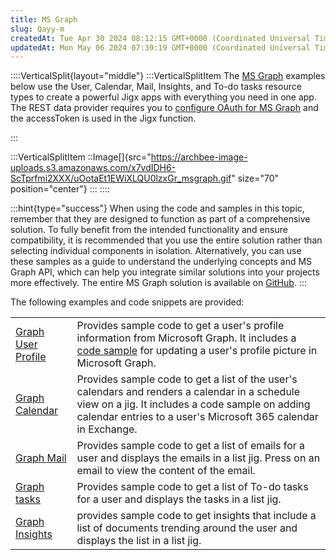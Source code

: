 ```yaml
---
title: MS Graph
slug: Qayy-m
createdAt: Tue Apr 30 2024 08:12:15 GMT+0000 (Coordinated Universal Time)
updatedAt: Mon May 06 2024 07:39:19 GMT+0000 (Coordinated Universal Time)
---
```


::::VerticalSplit{layout="middle"}
:::VerticalSplitItem
The [MS Graph](https://docs.jigx.com/microsoft-graph-oauth) examples below use the User, Calendar, Mail, Insights, and To-do tasks resource types to create a powerful Jigx apps with everything you need in one app. The REST data provider requires you to [configure OAuth for MS Graph](https://docs.jigx.com/configuring-oauth-for-ms-graph) and the accessToken is used in the Jigx function.

:::

:::VerticalSplitItem
::Image[]{src="https://archbee-image-uploads.s3.amazonaws.com/x7vdIDH6-ScTprfmi2XXX/uOotaEt1EWiXLQU0lzxGr_msgraph.gif" size="70" position="center"}
:::
::::

:::hint{type="success"}
When using the code and samples in this topic, remember that they are designed to function as part of a comprehensive solution. To fully benefit from the intended functionality and ensure compatibility, it is recommended that you use the entire solution rather than selecting individual components in isolation. Alternatively, you can use these samples as a guide to understand the underlying concepts and MS Graph API, which can help you integrate similar solutions into your projects more effectively. The entire MS Graph solution is available on [GitHub](https://github.com/jigx-com/jigx-samples/tree/main/quickstart/jigx-MS-Graph-demonstrator).
:::

The following examples and code snippets are provided:

|                                                          |                                                                                                                                                                                                                               |
| -------------------------------------------------------- | ----------------------------------------------------------------------------------------------------------------------------------------------------------------------------------------------------------------------------- |
| [Graph User Profile](<./MS Graph/Graph User Profile.md>) | Provides sample code to get a user's profile information from Microsoft Graph. It includes a [code sample](<./MS Graph/Graph User Profile/Update Profile Photo.md>) for updating a user's profile picture in Microsoft Graph. |
| [Graph Calendar](<./MS Graph/Graph Calendar.md>)         | Provides sample code to get a list of the user's calendars and renders a calendar in a schedule view on a jig. It includes a code sample on adding calendar entries to a user's Microsoft 365 calendar in Exchange.           |
| [Graph Mail](<./MS Graph/Graph Mail.md>)                 | Provides sample code to get a list of emails for a user and displays the emails in a list jig. Press on an email to view the content of the email.                                                                            |
| [Graph tasks](<./MS Graph/Graph tasks.md>)               | Provides sample code to get a list of To-do tasks for a user and displays the tasks in a list jig.             |
| [Graph Insights](<./MS Graph/Graph Insights.md>)         | provides sample code to get insights that include a list of documents trending around the user and displays the list in a list jig.            |
